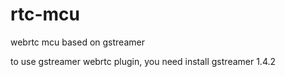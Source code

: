 # rtc-mcu
webrtc mcu based on gstreamer


to use gstreamer webrtc plugin,  you need install gstreamer 1.4.2
